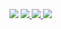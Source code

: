 

<a href="https://www.linkedin.com/in/david-bertoldi/"><img src="https://img.shields.io/badge/-david--bertoldi-blue?style=flat-square&logo=Linkedin&logoColor=white&link=https://www.linkedin.com/in/david-bertoldi/"></a>
<a href="https://www.instagram.com/davidbertoldi_/">
<img src="https://img.shields.io/badge/-davidbertoldi__-C13584?style=flat-square&logo=instagram&logoColor=white&link=https://www.instagram.com/davidbertoldi_/">
</a>
<a href="https://davidbertoldi.medium.com">
<img src="https://img.shields.io/badge/-@david.bertoldi-03a57a?style=flat-square&labelColor=000000&logo=Medium&link=https://medium.com/@david.bertoldi">
</a>
<img src="https://visitor-badge.laobi.icu/badge?page_id=firaja.firaja&title=views">

